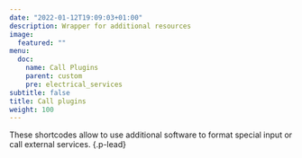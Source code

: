 ```yaml
---
date: "2022-01-12T19:09:03+01:00"
description: Wrapper for additional resources
image:
  featured: ""
menu:
  doc:
    name: Call Plugins
    parent: custom
    pre: electrical_services
subtitle: false
title: Call plugins
weight: 100
---
```


These shortcodes allow to use additional software to format special input or call external services.
{.p-lead}<!--more-->
